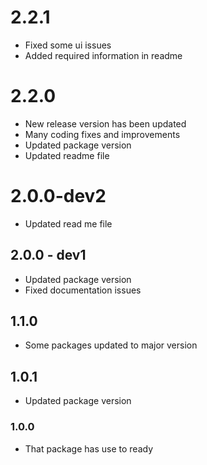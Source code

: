 # 2.2.1
- Fixed some ui issues
- Added required information in readme

# 2.2.0
- New release version has been updated
- Many coding fixes and improvements
- Updated package version
- Updated readme file

# 2.0.0-dev2
- Updated read me file

## 2.0.0 - dev1
- Updated package version
- Fixed documentation issues

## 1.1.0

- Some packages updated to major version

## 1.0.1

- Updated package version

### 1.0.0

- That package has use to ready

